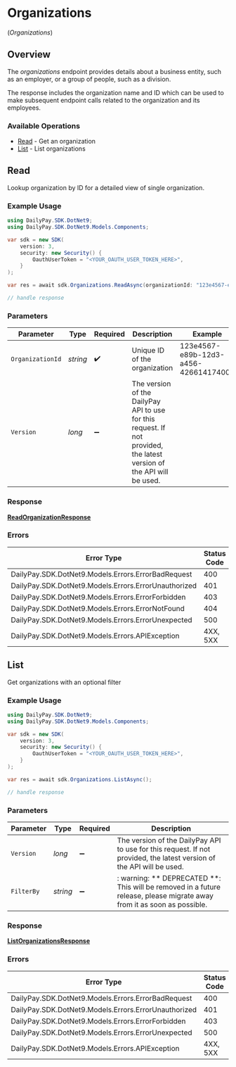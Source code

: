 # Organizations
(*Organizations*)

## Overview

The _organizations_ endpoint provides details about a business entity, 
such as an employer, or a group of people, such as a division.

The response includes the organization name and ID which can be used to
make subsequent endpoint calls related to the organization and its
employees.


### Available Operations

* [Read](#read) - Get an organization
* [List](#list) - List organizations

## Read

Lookup organization by ID for a detailed view of single organization.

### Example Usage

```csharp
using DailyPay.SDK.DotNet9;
using DailyPay.SDK.DotNet9.Models.Components;

var sdk = new SDK(
    version: 3,
    security: new Security() {
        OauthUserToken = "<YOUR_OAUTH_USER_TOKEN_HERE>",
    }
);

var res = await sdk.Organizations.ReadAsync(organizationId: "123e4567-e89b-12d3-a456-426614174000");

// handle response
```

### Parameters

| Parameter                                                                                                              | Type                                                                                                                   | Required                                                                                                               | Description                                                                                                            | Example                                                                                                                |
| ---------------------------------------------------------------------------------------------------------------------- | ---------------------------------------------------------------------------------------------------------------------- | ---------------------------------------------------------------------------------------------------------------------- | ---------------------------------------------------------------------------------------------------------------------- | ---------------------------------------------------------------------------------------------------------------------- |
| `OrganizationId`                                                                                                       | *string*                                                                                                               | :heavy_check_mark:                                                                                                     | Unique ID of the organization                                                                                          | 123e4567-e89b-12d3-a456-426614174000                                                                                   |
| `Version`                                                                                                              | *long*                                                                                                                 | :heavy_minus_sign:                                                                                                     | The version of the DailyPay API to use for this request. If not provided, the latest version of the API will be used.<br/> |                                                                                                                        |

### Response

**[ReadOrganizationResponse](../../Models/Requests/ReadOrganizationResponse.md)**

### Errors

| Error Type                                           | Status Code                                          | Content Type                                         |
| ---------------------------------------------------- | ---------------------------------------------------- | ---------------------------------------------------- |
| DailyPay.SDK.DotNet9.Models.Errors.ErrorBadRequest   | 400                                                  | application/vnd.api+json                             |
| DailyPay.SDK.DotNet9.Models.Errors.ErrorUnauthorized | 401                                                  | application/vnd.api+json                             |
| DailyPay.SDK.DotNet9.Models.Errors.ErrorForbidden    | 403                                                  | application/vnd.api+json                             |
| DailyPay.SDK.DotNet9.Models.Errors.ErrorNotFound     | 404                                                  | application/vnd.api+json                             |
| DailyPay.SDK.DotNet9.Models.Errors.ErrorUnexpected   | 500                                                  | application/vnd.api+json                             |
| DailyPay.SDK.DotNet9.Models.Errors.APIException      | 4XX, 5XX                                             | \*/\*                                                |

## List

Get organizations with an optional filter

### Example Usage

```csharp
using DailyPay.SDK.DotNet9;
using DailyPay.SDK.DotNet9.Models.Components;

var sdk = new SDK(
    version: 3,
    security: new Security() {
        OauthUserToken = "<YOUR_OAUTH_USER_TOKEN_HERE>",
    }
);

var res = await sdk.Organizations.ListAsync();

// handle response
```

### Parameters

| Parameter                                                                                                               | Type                                                                                                                    | Required                                                                                                                | Description                                                                                                             |
| ----------------------------------------------------------------------------------------------------------------------- | ----------------------------------------------------------------------------------------------------------------------- | ----------------------------------------------------------------------------------------------------------------------- | ----------------------------------------------------------------------------------------------------------------------- |
| `Version`                                                                                                               | *long*                                                                                                                  | :heavy_minus_sign:                                                                                                      | The version of the DailyPay API to use for this request. If not provided, the latest version of the API will be used.<br/> |
| `FilterBy`                                                                                                              | *string*                                                                                                                | :heavy_minus_sign:                                                                                                      | : warning: ** DEPRECATED **: This will be removed in a future release, please migrate away from it as soon as possible. |

### Response

**[ListOrganizationsResponse](../../Models/Requests/ListOrganizationsResponse.md)**

### Errors

| Error Type                                           | Status Code                                          | Content Type                                         |
| ---------------------------------------------------- | ---------------------------------------------------- | ---------------------------------------------------- |
| DailyPay.SDK.DotNet9.Models.Errors.ErrorBadRequest   | 400                                                  | application/vnd.api+json                             |
| DailyPay.SDK.DotNet9.Models.Errors.ErrorUnauthorized | 401                                                  | application/vnd.api+json                             |
| DailyPay.SDK.DotNet9.Models.Errors.ErrorForbidden    | 403                                                  | application/vnd.api+json                             |
| DailyPay.SDK.DotNet9.Models.Errors.ErrorUnexpected   | 500                                                  | application/vnd.api+json                             |
| DailyPay.SDK.DotNet9.Models.Errors.APIException      | 4XX, 5XX                                             | \*/\*                                                |